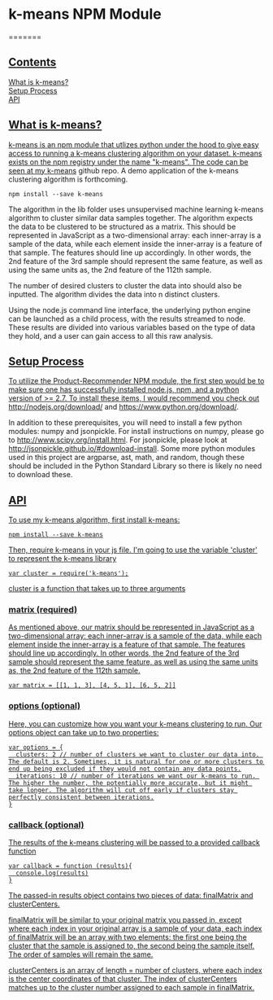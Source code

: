 # k-means NPM Module
=======
## <a name='contents' href='#'/> Contents

[What is k-means?](#about)  
[Setup Process](#setup)  
[API](#use)

## <a name='about' href='#'/>  What is k-means?

k-means is an npm module that utlizes python under the hood to give easy access to running a k-means clustering algorithm on your dataset. k-means exists on the npm registry under the name "k-means". The code can be seen at my <a href='https://github.com/acjones617/k-means'>k-means</a> github repo. A demo application of the k-means clustering algorithm is forthcoming.
    
    npm install --save k-means

The algorithm in the lib folder uses unsupervised machine learning k-means algorithm to cluster similar data samples together.  The algorithm expects the data to be clustered to be structured as a matrix. This should be represented in JavaScript as a two-dimensional array: each inner-array is a sample of the data, while each element inside the inner-array is a feature of that sample. The features should line up accordingly. In other words, the 2nd feature of the 3rd sample should represent the same feature, as well as using the same units as, the 2nd feature of the 112th sample. 

The number of desired clusters to cluster the data into should also be inputted. The algorithm divides the data into n distinct clusters.

Using the node.js command line interface, the underlying python engine can be launched as a child process, with the results streamed to node. These results are divided into various variables based on the type of data they hold, and a user can gain access to all this raw analysis.

## <a name='setup' href='#'/> Setup Process

To utilize the Product-Recommender NPM module, the first step would be to make sure one has successfully installed node.js, npm, and a python version of >= 2.7.  To install these items, I would recommend you check out http://nodejs.org/download/ and https://www.python.org/download/.

In addition to these prerequisites, you will need to install a few python modules: numpy and jsonpickle. For install instructions on numpy, please go to http://www.scipy.org/install.html. For jsonpickle, please look at http://jsonpickle.github.io/#download-install. Some more python modules used in this project are argparse, ast, math, and random, though these should be included in the Python Standard Library so there is likely no need to download these.

## <a name='use' href='#'/> API

To use my k-means algorithm, first install k-means:

    npm install --save k-means

Then, require k-means in your js file. I'm going to use the variable 'cluster' to represent the k-means library

    var cluster = require('k-means');

cluster is a function that takes up to three arguments

### matrix (required)

As mentioned above, our matrix should be represented in JavaScript as a two-dimensional array: each inner-array is a sample of the data, while each element inside the inner-array is a feature of that sample. The features should line up accordingly. In other words, the 2nd feature of the 3rd sample should represent the same feature, as well as using the same units as, the 2nd feature of the 112th sample.

    var matrix = [[1, 1, 3], [4, 5, 1], [6, 5, 2]]

### options (optional)

Here, you can customize how you want your k-means clustering to run. Our options object can take up to two properties:

    var options = {
      clusters: 2 // number of clusters we want to cluster our data into. The default is 2. Sometimes, it is natural for one or more clusters to end up being excluded if they would not contain any data points.
      iterations: 10 // number of iterations we want our k-means to run. The higher the number, the potentially more accurate, but it might take longer. The algorithm will cut off early if clusters stay perfectly consistent between iterations.
    }

### callback (optional)

The results of the k-means clustering will be passed to a provided callback function

    var callback = function (results){
      console.log(results)
    }

The passed-in results object contains two pieces of data: finalMatrix and clusterCenters.

finalMatrix will be similar to your original matrix you passed in, except where each index in your original array is a sample of your data, each index of finalMatrix will be an array with two elements: the first one being the cluster that the sample is assigned to, the second being the sample itself. The order of samples will remain the same.

clusterCenters is an array of length = number of clusters, where each index is the center coordinates of that cluster. The index of clusterCenters matches up to the cluster number assigned to each sample in finalMatrix.